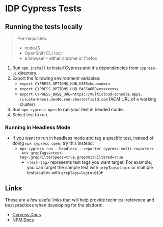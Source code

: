 [comment]: # ( Copyright Red Hat )

# IDP Cypress Tests

## Running the tests locally

  > Pre-requisites:
  >  - nodeJS
  >  - OpenShift CLI (oc)
  >  - a browser - either chrome or firefox

1. Run `npm install` to install Cypress and it's dependencies from `cypress-ui` directory.
2. Export the following environment variables:
    - `export CYPRESS_OPTIONS_HUB_USER=kubeadmin`
    - `export CYPRESS_OPTIONS_HUB_PASSWORD=xxxxxxxxx`
    - `export CYPRESS_BASE_URL=https://multicloud-console.apps.{clusterName}.dev06.red-chesterfield.com` (ACM URL of a working cluster)
3. Run `npx cypress open` to run your test in headed mode.
4. Select test to run.

### Running in Headless Mode
- If you want to run in headless mode and tag a specific test, instead of doing `npx cypress open`, try this instead:
    - `npx cypress run --headless --reporter cypress-multi-reporters --env grepTags=<test-tag>,grepFilterSpecs=true,grepOmitFiltered=true`
        - `<test-tag>` represents test tags you want target. For example, you can target the sample test with `grepTags=login` or multiple tests/suites with `grepTags=login+@IDP`

## Links

These are a few useful links that will help provide technical reference and best practices when developing for the platform.

- [Cypress Docs](https://docs.cypress.io/guides/overview/why-cypress.html)
- [NPM Docs](https://docs.npmjs.com)